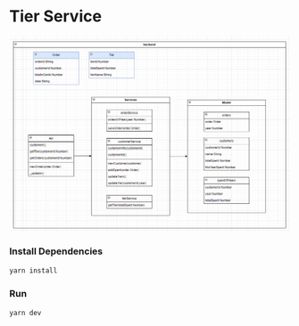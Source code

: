 # Tier Service 

![structure](structure.png)

### Install Dependencies

```bash
yarn install
```

### Run
```bash
yarn dev
```

